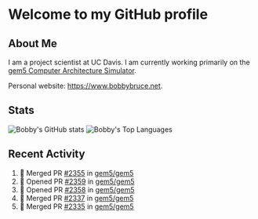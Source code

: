 # Welcome to my GitHub profile

## About Me

I am a project scientist at UC Davis. I am currently working primarily on the [gem5 Computer Architecture Simulator](https://github.com/gem5).

Personal website: <https://www.bobbybruce.net>.

## Stats

![Bobby's GitHub stats](https://github-readme-stats.vercel.app/api?username=bobbyrbruce&show_icons=true&theme=responsive&include_all_commits=true&count_private=true&show=reviews&disable_animations=true)
![Bobby's Top Languages ](https://github-readme-stats.vercel.app/api/top-langs/?username=bobbyrbruce&layout=compact&theme=responsive&count_private=true&langs_count=10&disable_animations=true)

## Recent Activity

<!--START_SECTION:activity-->
1. 🎉 Merged PR [#2355](https://github.com/gem5/gem5/pull/2355) in [gem5/gem5](https://github.com/gem5/gem5)
2. 💪 Opened PR [#2359](https://github.com/gem5/gem5/pull/2359) in [gem5/gem5](https://github.com/gem5/gem5)
3. 💪 Opened PR [#2358](https://github.com/gem5/gem5/pull/2358) in [gem5/gem5](https://github.com/gem5/gem5)
4. 🎉 Merged PR [#2337](https://github.com/gem5/gem5/pull/2337) in [gem5/gem5](https://github.com/gem5/gem5)
5. 🎉 Merged PR [#2335](https://github.com/gem5/gem5/pull/2335) in [gem5/gem5](https://github.com/gem5/gem5)
<!--END_SECTION:activity-->
